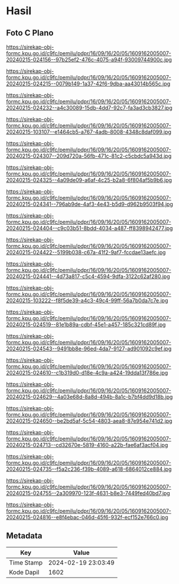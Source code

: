# Hasil

## Foto C Plano

https://sirekap-obj-formc.kpu.go.id/c9fc/pemilu/pdpr/16/09/16/20/05/1609162005007-20240215-024156--97b25ef2-476c-4075-a94f-93009744900c.jpg

https://sirekap-obj-formc.kpu.go.id/c9fc/pemilu/pdpr/16/09/16/20/05/1609162005007-20240215-024215--0079b149-1a37-42f6-9dba-aa43014b565c.jpg

https://sirekap-obj-formc.kpu.go.id/c9fc/pemilu/pdpr/16/09/16/20/05/1609162005007-20240215-024232--a4c30089-15db-4dd7-92c7-fa3ad3cb3827.jpg

https://sirekap-obj-formc.kpu.go.id/c9fc/pemilu/pdpr/16/09/16/20/05/1609162005007-20240215-103107--e1464cb5-a767-4adb-8008-4348c8daf099.jpg

https://sirekap-obj-formc.kpu.go.id/c9fc/pemilu/pdpr/16/09/16/20/05/1609162005007-20240215-024307--209d720a-56fb-471c-81c2-c5cbdc5a943d.jpg

https://sirekap-obj-formc.kpu.go.id/c9fc/pemilu/pdpr/16/09/16/20/05/1609162005007-20240215-024325--4a09de09-a6af-4c25-b2a8-6f804af5b9b6.jpg

https://sirekap-obj-formc.kpu.go.id/c9fc/pemilu/pdpr/16/09/16/20/05/1609162005007-20240215-024341--796ab9de-4af3-4e43-b5d9-d962b9503f94.jpg

https://sirekap-obj-formc.kpu.go.id/c9fc/pemilu/pdpr/16/09/16/20/05/1609162005007-20240215-024404--c9c03b51-8bdd-4034-a487-ff8398942477.jpg

https://sirekap-obj-formc.kpu.go.id/c9fc/pemilu/pdpr/16/09/16/20/05/1609162005007-20240215-024422--5199b038-c67a-41f2-9af7-fccdae13aefc.jpg

https://sirekap-obj-formc.kpu.go.id/c9fc/pemilu/pdpr/16/09/16/20/05/1609162005007-20240215-024441--4d73a817-c5c4-4594-9dfa-3122c62af280.jpg

https://sirekap-obj-formc.kpu.go.id/c9fc/pemilu/pdpr/16/09/16/20/05/1609162005007-20240215-103222--f8f5de39-a4c3-49c4-99ff-56a7b0da7c7e.jpg

https://sirekap-obj-formc.kpu.go.id/c9fc/pemilu/pdpr/16/09/16/20/05/1609162005007-20240215-024519--81e1b89a-cdbf-45e1-a457-185c321cd89f.jpg

https://sirekap-obj-formc.kpu.go.id/c9fc/pemilu/pdpr/16/09/16/20/05/1609162005007-20240215-024543--9491bb8e-96ed-4da7-9127-ad901092c9ef.jpg

https://sirekap-obj-formc.kpu.go.id/c9fc/pemilu/pdpr/16/09/16/20/05/1609162005007-20240215-024610--c1b319d0-d18e-4c9a-a424-19dda13f786e.jpg

https://sirekap-obj-formc.kpu.go.id/c9fc/pemilu/pdpr/16/09/16/20/05/1609162005007-20240215-024629--4a03e68d-8a8d-494b-8a1c-b7bf4dd9d18b.jpg

https://sirekap-obj-formc.kpu.go.id/c9fc/pemilu/pdpr/16/09/16/20/05/1609162005007-20240215-024650--be2bd5af-5c54-4803-aea8-87e954e741d2.jpg

https://sirekap-obj-formc.kpu.go.id/c9fc/pemilu/pdpr/16/09/16/20/05/1609162005007-20240215-024713--cd32670e-5819-4160-a22b-fae6af3acf04.jpg

https://sirekap-obj-formc.kpu.go.id/c9fc/pemilu/pdpr/16/09/16/20/05/1609162005007-20240215-024735--f5a2c236-f39b-4089-a618-6864012ce884.jpg

https://sirekap-obj-formc.kpu.go.id/c9fc/pemilu/pdpr/16/09/16/20/05/1609162005007-20240215-024755--2a309970-123f-4631-b8e3-7449fed40bd7.jpg

https://sirekap-obj-formc.kpu.go.id/c9fc/pemilu/pdpr/16/09/16/20/05/1609162005007-20240215-024816--e8f4ebac-046d-45f6-932f-ecf152e766c0.jpg


## Metadata

| Key        | Value               |
| ---------- | ------------------- |
| Time Stamp | 2024-02-19 23:03:49 |
| Kode Dapil | 1602                |



